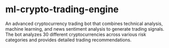 # ml-crypto-trading-engine
An advanced cryptocurrency trading bot that combines technical analysis, machine learning, and news sentiment analysis to generate trading signals. The bot analyzes 30 different cryptocurrencies across various risk categories and provides detailed trading recommendations.
